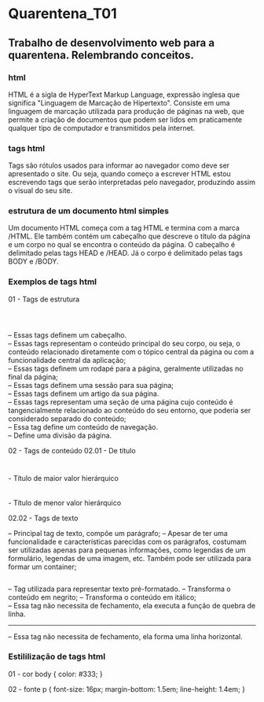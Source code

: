 # Quarentena_T01
## Trabalho de desenvolvimento web para a quarentena. Relembrando conceitos.
### html 
HTML é a sigla de HyperText Markup Language, expressão inglesa que significa "Linguagem de Marcação de Hipertexto". Consiste em uma linguagem de marcação utilizada para produção de páginas na web, que permite a criação de documentos que podem ser lidos em praticamente qualquer tipo de computador e transmitidos pela internet.
### tags html
Tags são rótulos usados para informar ao navegador como  deve ser apresentado o site. Ou seja, quando começo a escrever HTML  estou escrevendo tags que serão interpretadas pelo navegador, produzindo assim o visual do seu site.
### estrutura de um documento html simples
Um documento HTML começa com a tag HTML e termina com a marca /HTML. Ele também contém um cabeçalho que descreve o título da página e um corpo no qual se encontra o conteúdo da página. O cabeçalho é delimitado pelas tags HEAD e /HEAD. Já o corpo é delimitado pelas tags BODY e /BODY.
### Exemplos de tags html 
01 - Tags de estrutura
<header></header> – Essas tags definem um cabeçalho.
<main></main> – Essas tags representam o conteúdo principal do seu corpo, ou seja, o conteúdo relacionado diretamente com o tópico central da página ou com a funcionalidade central da aplicação;
<footer></footer> – Essas tags definem um rodapé para a página, geralmente utilizadas no final da página;
<section></section> – Essas tags definem uma sessão para sua página;
<article></article> – Essas tags definem um artigo da sua página.
<aside></aside> – Essas tags representam uma seção de uma página cujo conteúdo é tangencialmente relacionado ao conteúdo do seu entorno, que poderia ser considerado separado do conteúdo;
<nav></nav> – Essa tag define um conteúdo de navegação.
<div></div> – Define uma divisão da página.

02 - Tags de conteúdo
02.01 - De título 

<h1></h1> - Título de maior valor hierárquico
<h2></h2>
<h3></h3>
<h4></h4>
<h5></h5>
<h6></h6> - Título de menor valor hierárquico

02.02 - Tags de texto

<p></p> – Principal tag de texto, compõe um parágrafo;
<span></span> – Apesar de ter uma funcionalidade e características parecidas com os parágrafos, costumam ser utilizadas apenas para pequenas informações, como legendas de um formulário, legendas de uma imagem, etc. Também pode ser utilizada para formar um container;
<pre></pre> – Tag utilizada para representar texto pré-formatado.
<b></b> – Transforma o conteúdo em negrito;
<i></i> – Transforma o conteúdo em itálico;
<br/> – Essa tag não necessita de fechamento, ela executa a função de quebra de linha.
<hr/> – Essa tag não necessita de fechamento, ela forma uma linha horizontal.

### Estililização de tags html
01 - cor 
body {
    color: #333;
}

02 - fonte
p {
    font-size: 16px;
    margin-bottom: 1.5em;
    line-height: 1.4em;
}
